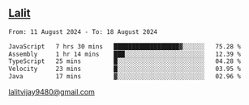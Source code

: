 ## [Lalit](https://lalit.sh)

<!--START_SECTION:waka-->

```txt
From: 11 August 2024 - To: 18 August 2024

JavaScript   7 hrs 30 mins   ██████████████████▓░░░░░░   75.28 %
Assembly     1 hr 14 mins    ███░░░░░░░░░░░░░░░░░░░░░░   12.39 %
TypeScript   25 mins         █░░░░░░░░░░░░░░░░░░░░░░░░   04.28 %
Velocity     23 mins         █░░░░░░░░░░░░░░░░░░░░░░░░   03.95 %
Java         17 mins         ▓░░░░░░░░░░░░░░░░░░░░░░░░   02.96 %
```

<!--END_SECTION:waka-->

lalitvijay9480@gmail.com
